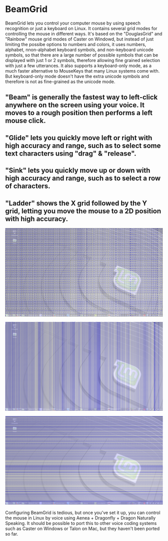 # BeamGrid
BeamGrid lets you control your computer mouse by using speech recognition or just a keyboard on Linux. It contains several grid modes for controlling the mouse in different ways.
It's based on the "DouglasGrid" and "Rainbow" mouse grid modes of Caster on Windowd, but instead of just limiting the possibe options to numbers and colors, it uses numbers, alphabet, nnon-alphabet keyboard symbols, and non-keyboard unicode symbols, so that there are a large number of possible symbols that can be displayed with just 1 or 2 symbols, therefore allowing fine grained selection with just a few utterances. It also supports a keyboard-only mode, as a much faster alternative to MouseKeys that many Linux systems come with. But keyboard-only mode doesn't have the extra unicode symbols and therefore is not as fine-grained as the unicode mode.

## "Beam" is generally the fastest way to left-click anywhere on the screen using your voice. It moves to a rough position then performs a left mouse click.
## "Glide" lets you quickly move left or right with high accuracy and range, such as to select some text characters using "drag" & "release".
## "Sink" lets you quickly move up or down with high accuracy and range, such as to select a row of characters.
## "Ladder" shows the X grid followed by the Y grid, letting you move the mouse to a 2D position with high accuracy.

![Screenshot of the 2D "Beam" mouse grid](https://raw.githubusercontent.com/shervinemami/BeamGrid/master/Screenshots/2D_grid.png "Screenshot of the 2D Beam mouse grid")

![Screenshot of the 1D "Glide" X-axis mouse grid](https://raw.githubusercontent.com/shervinemami/BeamGrid/master/Screenshots/X_grid.png "Screenshot of the 1D Glide X-axis mouse grid")

![Screenshot of the 1D "Sink" Y-axis mouse grid](https://raw.githubusercontent.com/shervinemami/BeamGrid/master/Screenshots/Y_grid.png "Screenshot of the 1D Sink Y-axis mouse grid")

Configuring BeamGrid is tedious, but once you've set it up, you can control the mouse in Linux by voice using Aenea + Dragonfly + Dragon Naturally Speaking.
It should be possible to port this to other voice coding systems such as Caster on Windows or Talon on Mac, but they haven't been ported so far.

